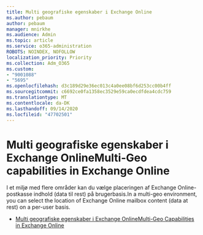 ```yaml
---
title: Multi geografiske egenskaber i Exchange Online
ms.author: pebaum
author: pebaum
manager: mnirkhe
ms.audience: Admin
ms.topic: article
ms.service: o365-administration
ROBOTS: NOINDEX, NOFOLLOW
localization_priority: Priority
ms.collection: Adm_O365
ms.custom:
- "9001088"
- "5695"
ms.openlocfilehash: d3c189d29e36ec013c4a0ee08bf6d253cc00b4ff
ms.sourcegitcommit: c6692ce0fa1358ec3529e59ca0ecdfdea4cdc759
ms.translationtype: MT
ms.contentlocale: da-DK
ms.lasthandoff: 09/14/2020
ms.locfileid: "47702501"
---
```

# <a name="multi-geo-capabilities-in-exchange-online"></a><span data-ttu-id="defb6-102">Multi geografiske egenskaber i Exchange Online</span><span class="sxs-lookup"><span data-stu-id="defb6-102">Multi-Geo capabilities in Exchange Online</span></span>

<span data-ttu-id="defb6-103">I et miljø med flere områder kan du vælge placeringen af Exchange Online-postkasse indhold (data til rest) på brugerbasis.</span><span class="sxs-lookup"><span data-stu-id="defb6-103">In a multi-geo environment, you can select the location of Exchange Online mailbox content (data at rest) on a per-user basis.</span></span>
- [<span data-ttu-id="defb6-104">Multi geografiske egenskaber i Exchange Online</span><span class="sxs-lookup"><span data-stu-id="defb6-104">Multi-Geo Capabilities in Exchange Online</span></span>](https://docs.microsoft.com/office365/enterprise/multi-geo-capabilities-in-exchange-online)
